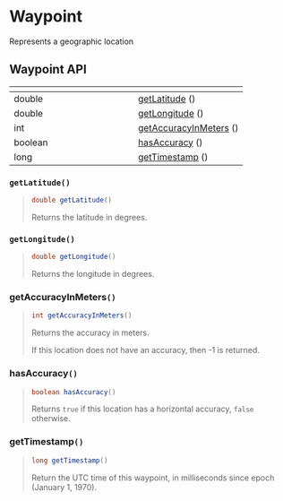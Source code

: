 # Waypoint

Represents a geographic location

## Waypoint API

<table data-header-hidden><thead><tr><th width="206"></th><th></th></tr></thead><tbody><tr><td>double</td><td><a href="transportevent.md#getlatitude">getLatitude</a> ()</td></tr><tr><td>double</td><td><a href="transportevent.md#getlongitude">getLongitude</a> ()</td></tr><tr><td>int</td><td><a href="transportevent.md#getaccuracyinmeters">getAccuracyInMeters</a> ()</td></tr><tr><td>boolean</td><td><a href="transportevent.md#hasaccuracy">hasAccuracy</a> ()</td></tr><tr><td>long</td><td><a href="transportevent.md#gettimestamp">getTimestamp</a> ()</td></tr></tbody></table>



### `getLatitude()`

> ```java
> double getLatitude()
> ```
>
> Returns the latitude in degrees.

### `getLongitude()`

> ```java
> double getLongitude()
> ```
>
> Returns the longitude in degrees.

### getAccuracyInMeters`()`

> ```java
> int getAccuracyInMeters()
> ```
>
> Returns the accuracy in meters.
>
> If this location does not have an accuracy, then -1 is returned.

### hasAccuracy`()`

> ```java
> boolean hasAccuracy()
> ```
>
> Returns `true` if this location has a horizontal accuracy, `false` otherwise.

### getTimestamp`()`

> ```java
> long getTimestamp()
> ```
>
> Return the UTC time of this waypoint, in milliseconds since epoch (January 1, 1970).
